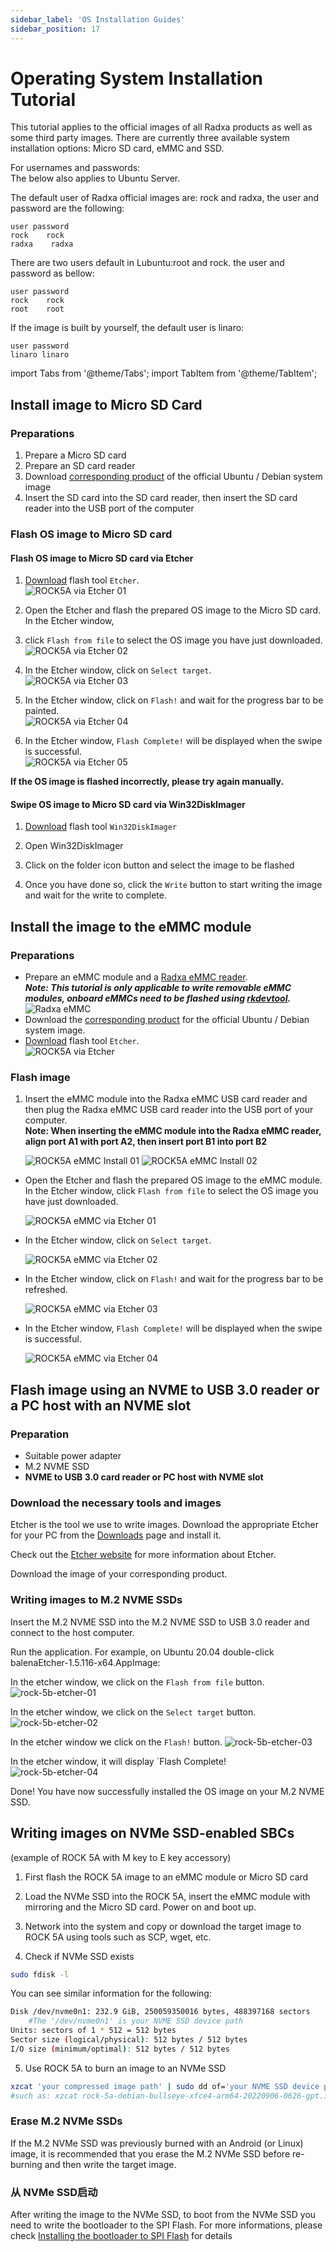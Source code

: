 ```yaml
---
sidebar_label: 'OS Installation Guides'
sidebar_position: 17
---
```


# Operating System Installation Tutorial

This tutorial applies to the official images of all Radxa products as well as some third party images. There are currently three available system installation options: Micro SD card, eMMC and SSD.

For usernames and passwords:  
The below also applies to Ubuntu Server.

The default user of Radxa official images are: rock and radxa, the user and password are the following:  

```
user password
rock    rock
radxa    radxa
```

There are two users default in Lubuntu:root and rock. the user and password as bellow:

```
user password
rock    rock
root    root
```

If the image is built by yourself, the default user is linaro:

```
user password
linaro linaro
```


import Tabs from '@theme/Tabs';
import TabItem from '@theme/TabItem';

<Tabs>
  <TabItem value="micro-SD" label="micro SD" default>

## Install image to Micro SD Card

### Preparations

1. Prepare a Micro SD card
2. Prepare an SD card reader
3. Download [corresponding product](productlist) of the official Ubuntu / Debian system image
4. Insert the SD card into the SD card reader, then insert the SD card reader into the USB port of the computer  

### Flash OS image to Micro SD card

#### Flash OS image to Micro SD card via Etcher

1. [Download](https://etcher.balena.io/) flash tool `Etcher`.  
   ![ROCK5A via Etcher 01](/img/rock5a/rock5a-etcher.webp)

2. Open the Etcher and flash the prepared OS image to the Micro SD card. In the Etcher window, 
1. click `Flash from file` to select the OS image you have just downloaded.  
   ![ROCK5A via Etcher 02](/img/rock5a/rock5a-etcher-1.webp)

3. In the Etcher window, click on `Select target`.  
   ![ROCK5A via Etcher 03](/img/rock5a/rock5a-etcher-2.webp)

4. In the Etcher window, click on `Flash!` and wait for the progress bar to be painted.  
   ![ROCK5A via Etcher 04](/img/rock5a/rock5a-etcher-3.webp)

5. In the Etcher window, `Flash Complete!` will be displayed when the swipe is successful.  
   ![ROCK5A via Etcher 05](/img/rock5a/rock5a-etcher-4.webp)
  
**If the OS image is flashed incorrectly, please try again manually.**

#### Swipe OS image to Micro SD card via Win32DiskImager

<!--此处缺少 Win32DiskImager 英文界面的图-->

1. [Download](https://win32diskimager.org/) flash tool `Win32DiskImager`  

2. Open Win32DiskImager  

3. Click on the folder icon button and select the image to be flashed  

4. Once you have done so, click the `Write` button to start writing the image and wait for the write to complete.  


  </TabItem>
  <TabItem value="eMMC" label="eMMC">

## Install the image to the eMMC module

### Preparations

- Prepare an eMMC module and a [Radxa eMMC reader](../accessories/emmc_reader).  
***Note: This tutorial is only applicable to write removable eMMC modules, onboard eMMCs need to be flashed using [rkdevtool](rkdevtool).***
![Radxa eMMC](/img/accessories/emmc_related_01.webp)
- Download the [corresponding product](../productlist) for the official Ubuntu / Debian system image.
- [Download](https://etcher.balena.io/) flash tool `Etcher`.  
![ROCK5A via Etcher](/img/rock5a/rock5a-etcher.webp)

### Flash image

1. Insert the eMMC module into the Radxa eMMC USB card reader and then plug the Radxa eMMC USB card reader into the USB port of your computer.  
    **Note: When inserting the eMMC module into the Radxa eMMC reader, align port A1 with port A2, then insert port B1 into port B2**
    
    ![ROCK5A eMMC Install 01](/img/accessories/emmc-install1.webp)
    ![ROCK5A eMMC Install 02](/img/accessories/emmc-install2.webp)

- Open the Etcher and flash the prepared OS image to the eMMC module. In the Etcher window, click `Flash from file` to select the OS image you have just downloaded.
    
    ![ROCK5A eMMC via Etcher 01](/img/rock5a/rock5a-etcher-1.webp)

- In the Etcher window, click on `Select target`.

    ![ROCK5A eMMC via Etcher 02](/img/rock5a/rock5a-etcher-2.webp)

- In the Etcher window, click on `Flash!` and wait for the progress bar to be refreshed.

    ![ROCK5A eMMC via Etcher 03](/img/rock5a/rock5a-etcher-3.webp)

- In the Etcher window, `Flash Complete!` will be displayed when the swipe is successful.
    
    ![ROCK5A eMMC via Etcher 04](/img/rock5a/rock5a-etcher-4.webp)


 </TabItem>

 <TabItem value="NVME-SSD" label="NVME SSD">

## Flash image using an NVME to USB 3.0 reader or a PC host with an NVME slot

###  Preparation

- Suitable  power adapter
- M.2 NVME SSD
- **NVME to USB 3.0 card reader or PC host with NVME slot**

### Download the necessary tools and images

Etcher is the tool we use to write images. Download the appropriate Etcher for your PC from the [Downloads](https://www.balena.io/etcher#download-etcher) page and install it.

Check out the [Etcher website](https://www.balena.io/etcher) for more information about Etcher.

Download the image of your corresponding product.

###  Writing images to M.2 NVME SSDs

Insert the M.2 NVME SSD into the M.2 NVME SSD to USB 3.0 reader and connect to the host computer.

Run the application. For example, on Ubuntu 20.04 double-click balenaEtcher-1.5.116-x64.AppImage:

In the etcher window, we click on the `Flash from file` button.
![rock-5b-etcher-01](/img/rock5a/rock5a-etcher-1.webp)

In the etcher window, we click on the `Select target` button.
![rock-5b-etcher-02](/img/rock5a/rock5a-etcher-2.webp)

In the etcher window we click on the `Flash!` button.
![rock-5b-etcher-03](/img/rock5a/rock5a-etcher-3.webp)

In the etcher window, it will display `Flash Complete!  
![rock-5b-etcher-04](/img/rock5a/rock5a-etcher-4.webp)

Done! You have now successfully installed the OS image on your M.2 NVME SSD.

## Writing images on NVMe SSD-enabled SBCs

(example of ROCK 5A with M key to E key accessory)  

1. First flash the ROCK 5A image to an eMMC module or Micro SD card

2. Load the NVMe SSD into the ROCK 5A, insert the eMMC module with mirroring and the Micro SD card. Power on and boot up.

3. Network into the system and copy or download the target image to ROCK 5A using tools such as SCP, wget, etc.

4. Check if NVMe SSD exists

```bash
sudo fdisk -l
```

You can see similar information for the following:

```bash
Disk /dev/nvme0n1: 232.9 GiB, 250059350016 bytes, 488397168 sectors             
    #The '/dev/nvme0n1' is your NVME SSD device path
Units: sectors of 1 * 512 = 512 bytes                                           
Sector size (logical/physical): 512 bytes / 512 bytes                           
I/O size (minimum/optimal): 512 bytes / 512 bytes 
```

5. Use ROCK 5A to burn an image to an NVMe SSD

```bash
xzcat 'your compressed image path' | sudo dd of='your NVME SSD device path' bs=1M status=progress            
#such as: xzcat rock-5a-debian-bullseye-xfce4-arm64-20220906-0626-gpt.img.xz | sudo dd of=/dev/nvme0n1 bs=1M status=progress
```

### Erase M.2 NVMe SSDs

If the M.2 NVMe SSD was previously burned with an Android (or Linux) image, 
it is recommended that you erase the M.2 NVMe SSD before re-burning and then write the target image.

### 从 NVMe SSD启动

After writing the image to the NVMe SSD, to boot from the NVMe SSD you need to write the bootloader to the SPI Flash. 
For more informations, please check [Installing the bootloader to SPI Flash](rkdevtool) for details


  </TabItem>

</Tabs>
